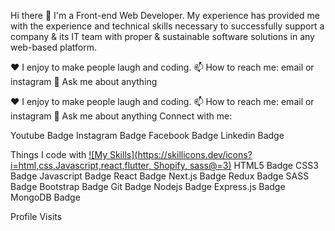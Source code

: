 Hi there 👋
I'm a Front-end Web Developer. My experience has provided me with the experience and technical skills necessary to successfully support a company & its IT team with proper & sustainable software solutions in any web-based platform.

♥️ I enjoy to make people laugh and coding.
📫 How to reach me: email or instagram
💬 Ask me about anything

♥️ I enjoy to make people laugh and coding.
📫 How to reach me: email or instagram
💬 Ask me about anything
Connect with me:

<!---
Abdelmoula-ossama-Ezzaouia/Abdelmoula-ossama-Ezzaouia is a ✨ special ✨ repository because its `README.md` (this file) appears on your GitHub profile.
You can click the Preview link to take a look at your changes.
--->
Youtube Badge Instagram Badge Facebook Badge Linkedin Badge

Things I code with
[![My Skills](https://skillicons.dev/icons?i=html,css,Javascript,react,flutter, Shopify, sass@=3)](https://skillicons.dev)
HTML5 Badge CSS3 Badge Javascript Badge React Badge Next.js Badge Redux Badge SASS Badge Bootstrap Badge Git Badge Nodejs Badge Express.js Badge MongoDB Badge

Profile Visits

